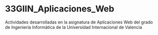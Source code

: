 # 33GIIN_Aplicaciones_Web
Actividades desarrolladas en la asignatura de Aplicaciones Web del grado de Ingeniería Informática de la Universidad Internacional de Valencia
